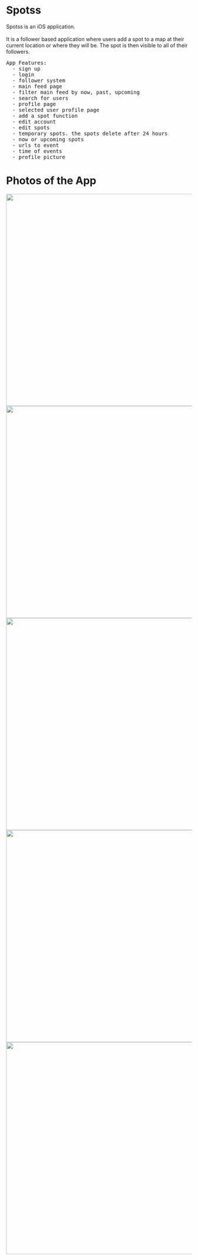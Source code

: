 <!DOCTYPE HTML>

<html>  
<h1 style="font-color: gray;">Spotss</h1>
<p>Spotss is an iOS application. </br></br>It is a follower based application where users add a spot to a map at their current location or where they will be.
The spot is then visible to all of their followers. 
<pre>
App Features:
  - sign up
  - login
  - follower system
  - main feed page
  - filter main feed by now, past, upcoming
  - search for users
  - profile page
  - selected user profile page
  - add a spot function
  - edit account
  - edit spots
  - temporary spots. the spots delete after 24 hours
  - now or upcoming spots
  - urls to event
  - time of events
  - profile picture
</pre>
</p>
<h1 style="font-color: gray;">Photos of the App</h1>
<img height=576 src="http://caseycorvino.co/images/spots_pictures/1.png"/>
<img  height=576 src="http://caseycorvino.co/images/spots_pictures/2.png"/>
<img  height=576 src="http://caseycorvino.co/images/spots_pictures/3.png"/>
<img  height=576 src="http://caseycorvino.co/images/spots_pictures/4.png"/>
<img  height=576 src="http://caseycorvino.co/images/spots_pictures/5.png"/>
</html>

